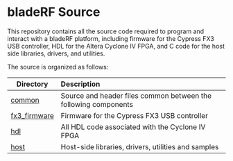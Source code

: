 # bladeRF Source #
This repository contains all the source code required to program and interact with a bladeRF platform, including firmware for the Cypress FX3 USB controller, HDL for the Altera Cyclone IV FPGA, and C code for the host side libraries, drivers, and utilities.

The source is organized as follows:

| Directory                     | Description                                                                                       |
| ----------------------------- |:--------------------------------------------------------------------------------------------------|
| [common][common]              | Source and header files common between the following components                                   |
| [fx3_firmware][fx3_firmware]  | Firmware for the Cypress FX3 USB controller                                                       |
| [hdl][hdl]                    | All HDL code associated with the Cyclone IV FPGA                                                  |
| [host][host]                  | Host-side libraries, drivers, utilities and samples                                               |

<!--
## Quick Start ##
It is not necessary to rebuild the Cypress FX3 firmware (hooray!), and there are pre-built FPGA images that will get you underway.

1. Compile and install the [kernel driver][linux_kernel], [libbladeRF library][linux_lib], and [command-line application][linux_apps], in that order.
2. Download pre-compiled FPGA binaries from [http://nuand.com/fpga][fpga_download].  You'll want `hostedx40.rbf` if you've got the 40 kLE board, or `hostedx115.rbf` if you have a 115 kLE board.
3. Attach the bladeRF board to your fastest USB port.
4. You should have a `/dev/bladerf0` character device file.  Make sure it is chowned and/or chmodded as you'd like it.  (Please see [`linux/kernel/README.md`][linux_kernel_readme] for a note about udev.)
5. Try `./bladeRF-cli -d /dev/bladerf0 -l /path/to/fpga.rbf` to load an FPGA image and open a dialogue with your bladeRF board, per the advice in [`linux/apps/README.md`][linux_apps_readme].
-->

[common]: ./common (Common)
[fx3_firmware]: ./fx3_firmware (FX3 Firmware)
[hdl]: ./hdl (HDL)
[host]: ./host (Host)
[linux_kernel]: ./linux/kernel (Linux Kernel Driver)
[linux_lib]: ./linux/lib (Linux Library)
[linux_apps]: ./linux/apps (Linux Apps)
[linux_kernel_readme]: ./linux/kernel/README.md (Linux Kernel Driver README)
[linux_apps_readme]: ./linux/apps/README.md (Linux Apps README)
[fpga_download]: http://nuand.com/fpga (nuand/FPGA Images)
